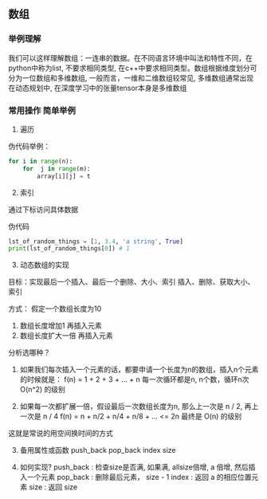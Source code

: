 数组
---

### 举例理解

我们可以这样理解数组：一连串的数据。在不同语言环境中叫法和特性不同，在python中称为list, 不要求相同类型, 在c++中要求相同类型。数组根据维度划分可分为一位数组和多维数组, 一般而言，一维和二维数组较常见, 多维数组通常出现在动态规划中, 在深度学习中的张量tensor本身是多维数组

### 常用操作 简单举例

1. 遍历

伪代码举例：
```python
for i in range(n):
    for  j in range(m):
        array[i][j] = t
```

2. 索引

通过下标访问具体数据

伪代码
```python
lst_of_random_things = [1, 3.4, 'a string', True]
print(lst_of_random_things[0]) # 1
```

3. 动态数组的实现

目标：实现最后一个插入、最后一个删除、大小、索引 插入、删除、获取大小、索引

方式：
假定一个数组长度为10
1) 数组长度增加1 再插入元素
2) 数组长度扩大一倍 再插入元素

分析选哪种？
1) 如果我们每次插入一个元素的话，都要申请一个长度为n的数组，插入n个元素的时候就是：
f(n) = 1 + 2 + 3 + ... + n 每一次循环都是n, n个数，循环n次 O(n^2) 的级别

2) 如果每一次都扩展一倍，假设最后一次数组长度为n, 那么上一次是 n / 2, 再上一次是 n / 4
f(n) = n + n/2 + n/4 + n/8 + ... <= 2n 最终是 O(n) 的级别

这就是常说的用空间换时间的方式

3) 备用属性或函数
push_back
pop_back
index
size

4) 如何实现?
push_back : 检查size是否满, 如果满, allsize倍增, a 倍增, 然后插入一个元素
pop_back : 删除最后元素， size - 1
index : 返回 a 的相应位置元素
size : 返回 size

